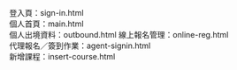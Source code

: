 登入頁：sign-in.html  
個人首頁：main.html  
個人出境資料：outbound.html
線上報名管理：online-reg.html  
代理報名／簽到作業：agent-signin.html  
新增課程：insert-course.html  
